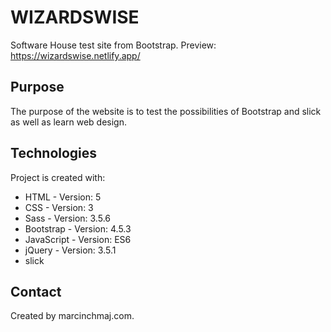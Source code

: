 # WIZARDSWISE
Software House test site from Bootstrap.
Preview: https://wizardswise.netlify.app/

## Purpose
The purpose of the website is to test the possibilities of Bootstrap and slick as well as learn web design. 

## Technologies
Project is created with:
* HTML - Version: 5
* CSS - Version: 3
* Sass - Version: 3.5.6
* Bootstrap - Version: 4.5.3
* JavaScript - Version: ES6
* jQuery - Version: 3.5.1
* slick

## Contact
Created by marcinchmaj.com.